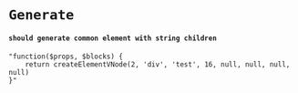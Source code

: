 # `Generate`

#### `should generate common element with string children`

```
"function($props, $blocks) {
    return createElementVNode(2, 'div', 'test', 16, null, null, null, null)
}"
```

